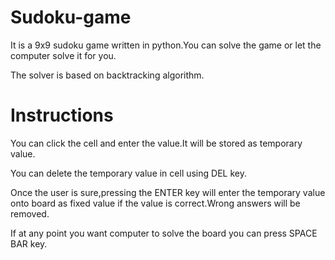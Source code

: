 # Sudoku-game
It is a 9x9 sudoku game written in python.You can solve the game or let the computer solve it for you.

The solver is based on backtracking algorithm.

# Instructions
You can click the cell and enter the value.It will be stored as temporary value.

You can delete the temporary value in cell using DEL key.

Once the user is sure,pressing the ENTER key will enter the temporary value onto board as fixed value if the value is correct.Wrong answers will be removed.

If at any point you want computer to solve the board you can press SPACE BAR key.


